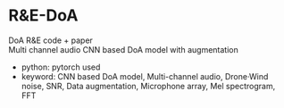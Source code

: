 # R&E-DoA
DoA R&E code + paper  
Multi channel audio CNN based DoA model with augmentation  
* python: pytorch used
* keyword:  CNN based DoA model, Multi-channel audio, Drone·Wind noise, SNR, Data augmentation, Microphone array, Mel spectrogram, FFT
